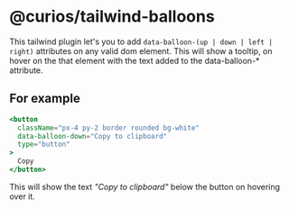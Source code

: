 # @curios/tailwind-balloons

This tailwind plugin let's you to add `data-balloon-(up | down | left | right)` attributes on any valid dom element. This will show a tooltip, on hover on the that element with the text added to the data-balloon-\* attribute.

## For example

```jsx
<button
  className="px-4 py-2 border rounded bg-white"
  data-balloon-down="Copy to clipboard"
  type="button"
>
  Copy
</button>
```

This will show the text _"Copy to clipboard"_ below the button on hovering over it.
